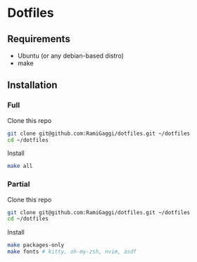 # Dotfiles

## Requirements

- Ubuntu (or any debian-based distro)
- make

## Installation

### Full

Clone this repo

```bash
git clone git@github.com:RamiGaggi/dotfiles.git ~/dotfiles
cd ~/dotfiles
```

Install

```bash
make all
```

### Partial

Clone this repo

```bash
git clone git@github.com:RamiGaggi/dotfiles.git ~/dotfiles
cd ~/dotfiles
```

Install

```bash
make packages-only
make fonts # kitty, oh-my-zsh, nvim, asdf
```
